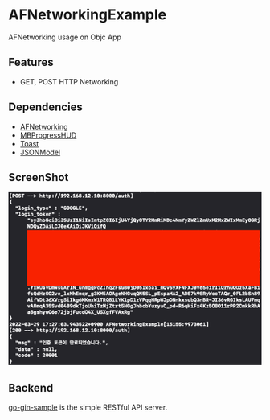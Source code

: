 # AFNetworkingExample

AFNetworking usage on Objc App

## Features

- GET, POST HTTP Networking

## Dependencies

- [AFNetworking](https://github.com/AFNetworking/AFNetworking)
- [MBProgressHUD](https://github.com/jdg/MBProgressHUD)
- [Toast](https://github.com/scalessec/Toast)
- [JSONModel](https://github.com/jsonmodel/jsonmodel)

## ScreenShot

![img](https://github.com/coolishbee/AFNetworkingExample/blob/main/img/screenshot_log.png?raw=true)

## Backend

[go-gin-sample](https://github.com/coolishbee/go-gin-sample) is the simple RESTful API server.